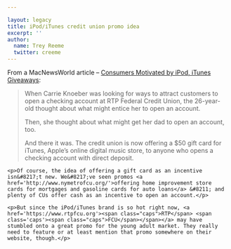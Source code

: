 ```yaml
---

layout: legacy
title: iPod/iTunes credit union promo idea
excerpt: ''
author:
  name: Trey Reeme
  twitter: creeme
---
```


<p>From a MacNewsWorld article &#8211; <a href='http://www.macnewsworld.com/rsstory/46302.html'>Consumers Motivated by iPod, iTunes Giveaways</a>:</p>

<blockquote><p>When Carrie Knoeber was looking for ways to attract customers to open a checking account at <span class='caps'><span class="caps">RTP</span> </span>Federal Credit Union, the 26-year-old thought about what might entice her to open an account.</p>

<p>Then, she thought about what might get her dad to open an account, too.</p>

<p>And there it was. The credit union is now offering a $50 gift card for iTunes, Apple&#8217;s online digital music store, to anyone who opens a checking account with direct deposit.</p></blockquote>

    <p>Of course, the idea of offering a gift card as an incentive isn&#8217;t new. We&#8217;ve seen promos <a href='http://www.nymetrofcu.org/'>offering home improvement store cards for mortgages and gasoline cards for auto loans</a> &#8211; and plenty of CUs offer cash as an incentive to open an account.</p>

    <p>But since the iPod/iTunes brand is so hot right now, <a href='https://www.rtpfcu.org'><span class="caps">RTP</span> <span class='caps'><span class="caps">FCU</span></span></a> may have stumbled onto a great promo for the young adult market. They really need to feature or at least mention that promo somewhere on their website, though.</p>
